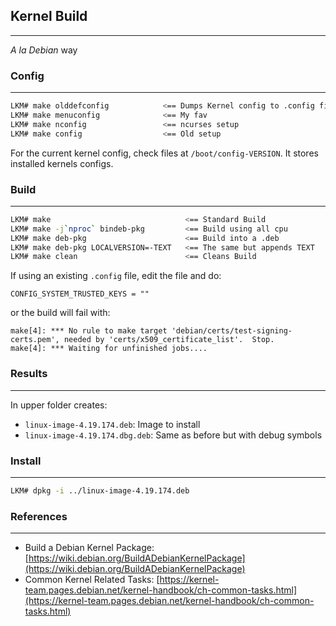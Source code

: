 ## Kernel Build
---
_A la Debian_ way

### Config
---
```bash
LKM# make olddefconfig            <== Dumps Kernel config to .config file
LKM# make menuconfig              <== My fav
LKM# make nconfig                 <== ncurses setup
LKM# make config                  <== Old setup
```
For the current kernel config, check files at `/boot/config-VERSION`. It stores installed kernels configs. 


### Build 
---
```bash
LKM# make                              <== Standard Build
LKM# make -j`nproc` bindeb-pkg         <== Build using all cpu
LKM# make deb-pkg                      <== Build into a .deb
LKM# make deb-pkg LOCALVERSION=-TEXT   <== The same but appends TEXT
LKM# make clean                        <== Cleans Build
```
If using an existing `.config` file, edit the file and do:
```markup
CONFIG_SYSTEM_TRUSTED_KEYS = ""
```
or the build will fail with:
```markup
make[4]: *** No rule to make target 'debian/certs/test-signing-certs.pem', needed by 'certs/x509_certificate_list'.  Stop.
make[4]: *** Waiting for unfinished jobs....
```
### Results
---
In upper folder creates:
- `linux-image-4.19.174.deb`: Image to install
- `linux-image-4.19.174.dbg.deb`: Same as before but with debug symbols


### Install
---
```bash
LKM# dpkg -i ../linux-image-4.19.174.deb
```

### References
---
- Build a Debian Kernel Package: [https://wiki.debian.org/BuildADebianKernelPackage](https://wiki.debian.org/BuildADebianKernelPackage)
- Common Kernel Related Tasks: [https://kernel-team.pages.debian.net/kernel-handbook/ch-common-tasks.html](https://kernel-team.pages.debian.net/kernel-handbook/ch-common-tasks.html)

